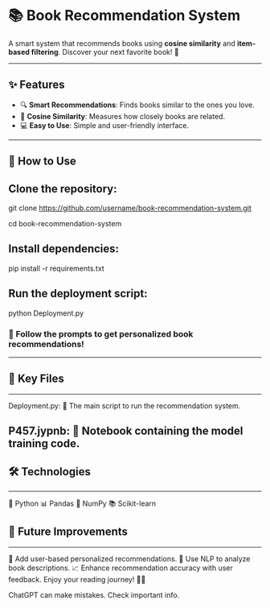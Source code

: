 # 📚 Book Recommendation System

A smart system that recommends books using **cosine similarity** and **item-based filtering**. Discover your next favorite book! 🌟

---

## ✨ Features

- 🔍 **Smart Recommendations**: Finds books similar to the ones you love.  
- 📏 **Cosine Similarity**: Measures how closely books are related.  
- 💻 **Easy to Use**: Simple and user-friendly interface.  

---

## 🚀 How to Use

## Clone the repository:  
  
   git clone https://github.com/username/book-recommendation-system.git
   
   cd book-recommendation-system
   
## Install dependencies:

pip install -r requirements.txt

## Run the deployment script:

python Deployment.py

### 🎯 Follow the prompts to get personalized book recommendations!
---

## 📂 Key Files
---

Deployment.py: 🚦 The main script to run the recommendation system.

P457.jypnb: 📘 Notebook containing the model training code.
---

## 🛠️ Technologies
---

🐍 Python
📊 Pandas
🔢 NumPy
📚 Scikit-learn

## 🌱 Future Improvements
---

🤝 Add user-based personalized recommendations.
📝 Use NLP to analyze book descriptions.
📈 Enhance recommendation accuracy with user feedback.
Enjoy your reading journey! 📖✨










ChatGPT can make mistakes. Check important info.
